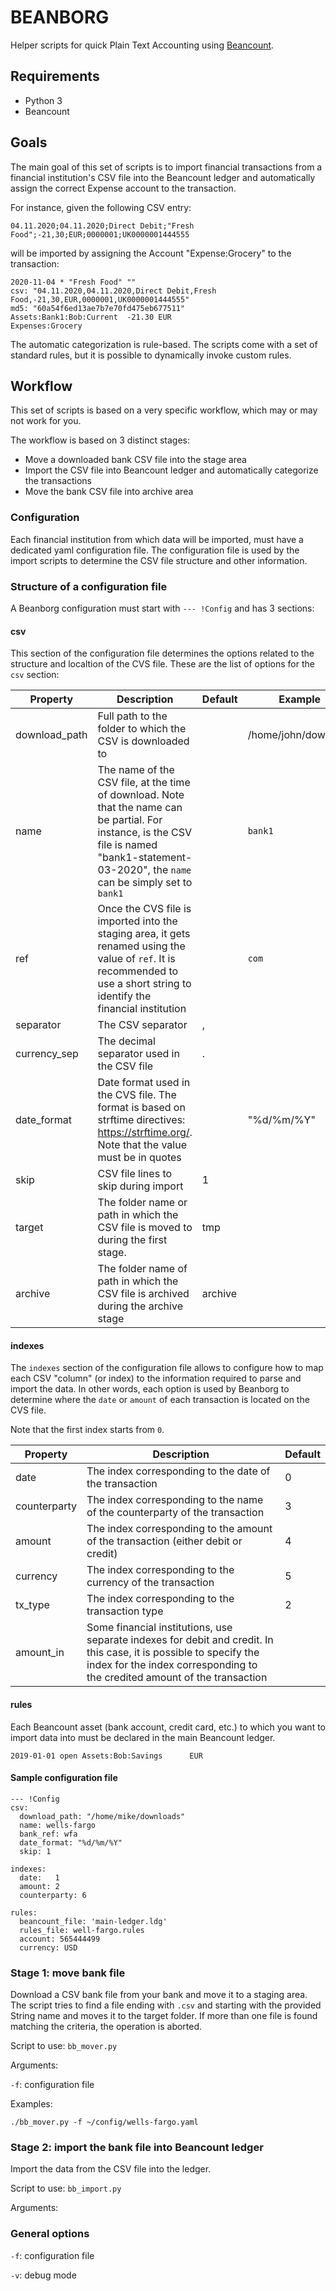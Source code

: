 # BEANBORG

Helper scripts for quick Plain Text Accounting using [Beancount](http://furius.ca/beancount/).

## Requirements

- Python 3
- Beancount

## Goals

The main goal of this set of scripts is to import financial transactions from a financial institution's CSV file into the Beancount ledger and automatically assign the correct Expense account to the transaction.

For instance, given the following CSV entry:

```
04.11.2020;04.11.2020;Direct Debit;"Fresh Food";-21,30;EUR;0000001;UK0000001444555
```

will be imported by assigning the Account "Expense:Grocery" to the transaction:

```
2020-11-04 * "Fresh Food" ""
csv: "04.11.2020,04.11.2020,Direct Debit,Fresh Food,-21,30,EUR,0000001,UK0000001444555"
md5: "60a54f6ed13ae7b7e70fd475eb677511"
Assets:Bank1:Bob:Current  -21.30 EUR
Expenses:Grocery      
```

The automatic categorization is rule-based. The scripts come with a set of standard rules, but it is possible to dynamically invoke custom rules.

## Workflow

This set of scripts is based on a very specific workflow, which may or may not work for you.

The workflow is based on 3 distinct stages:

- Move a downloaded bank CSV file into the stage area
- Import the CSV file into Beancount ledger and automatically categorize the transactions
- Move the bank CSV file into archive area

### Configuration

Each financial institution from which data will be imported, must have a dedicated yaml configuration file.
The configuration file is used by the import scripts to determine the CSV file structure and other information.

### Structure of a configuration file

A Beanborg configuration must start with `--- !Config` and has 3 sections:

#### csv

This section of the configuration file determines the options related to the structure and localtion of the CVS file.
These are the list of options for the `csv` section:

| Property      | Description                                                                                                                                                                                      | Default | Example             |
|---------------|--------------------------------------------------------------------------------------------------------------------------------------------------------------------------------------------------|---------|---------------------|
| download_path | Full path to the folder to which the CSV is downloaded to                                                                                                                                        |         | /home/john/download |
| name          | The name of the CSV file, at the time of download. Note that the name can be partial. For instance, is the CSV file is named "bank1-statement-03-2020", the `name` can be simply set to `bank1`  |         | `bank1`             |
| ref           | Once the CVS file is imported into the staging area, it gets renamed using the value of `ref`. It is recommended to use a short string to identify the financial institution                    |         | `com`               |
| separator     | The CSV separator                                                                                                                                                                                | ,       |                     |
| currency_sep  | The decimal separator used in the CSV file                                                                                                                                                       | .       |                     |
| date_format   | Date format used in the CVS file. The format is based on  strftime directives: https://strftime.org/. Note that the value must be in quotes                                                      |         | "%d/%m/%Y"          |
| skip          | CSV file lines to skip during import                                                                                                                                                             | 1       |                     |
| target        | The folder name or path in which the CSV file is moved to during the first stage.                                                                                                                | tmp     |                     |
| archive       | The folder name of path in which the CSV file is archived during the archive stage                                                                                                               | archive |                     |

#### indexes

The `indexes` section of the configuration file allows to configure how to map each CSV "column" (or index) to the information required to parse and import the data. In other words, each option is used by Beanborg to determine where the `date` or `amount` of each transaction is located on the CVS file.

Note that the first index starts from `0`.

| Property     | Description                                                                                                                                                                                      | Default |
|--------------|--------------------------------------------------------------------------------------------------------------------------------------------------------------------------------------------------|---------|
| date         | The index corresponding to the date of the transaction                                                                                                                                           | 0       |
| counterparty | The index corresponding to the name of the counterparty of the transaction                                                                                                                       | 3       |
| amount       | The index corresponding to the amount of the transaction (either debit or credit)                                                                                                                | 4       |
| currency     | The index corresponding to the currency of the transaction                                                                                                                                       | 5       |
| tx_type      | The index corresponding to the transaction type                                                                                                                                                  | 2       |
| amount_in    | Some financial institutions, use separate indexes for debit and credit. In this case, it is possible to specify the index for the  index corresponding to the credited amount of the transaction |         |


#### rules


Each Beancount asset (bank account, credit card, etc.) to which you want to import data into must be declared in the main Beancount ledger.

```
2019-01-01 open Assets:Bob:Savings      EUR
```

#### Sample configuration file

```
--- !Config
csv:
  download_path: "/home/mike/downloads"
  name: wells-fargo
  bank_ref: wfa
  date_format: "%d/%m/%Y"
  skip: 1
  
indexes:
  date:   1
  amount: 2
  counterparty: 6

rules:
  beancount_file: 'main-ledger.ldg'
  rules_file: well-fargo.rules
  account: 565444499
  currency: USD
```


### Stage 1: move bank file

Download a CSV bank file from your bank and move it to a staging area.
The script tries to find a file ending with `.csv` and starting with the provided String name and moves it to the target folder.
If more than one file is found matching the criteria, the operation is aborted.

Script to use: `bb_mover.py`

Arguments:

`-f`: configuration file

Examples:

```
./bb_mover.py -f ~/config/wells-fargo.yaml
```

### Stage 2: import the bank file into Beancount ledger

Import the data from the CSV file into the ledger.

Script to use: `bb_import.py`

Arguments:

### General options

`-f`: configuration file

`-v`: debug mode

